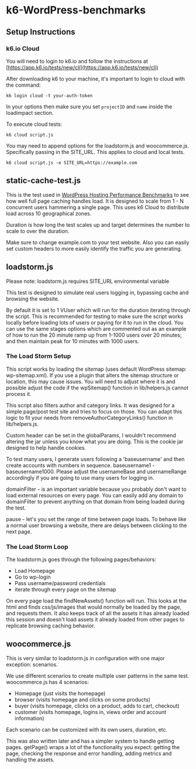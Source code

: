 # k6-WordPress-benchmarks


## Setup Instructions

### k6.io Cloud

You will need to login to k6.io and follow the instructions at [https://app.k6.io/tests/new/cli](https://app.k6.io/tests/new/cli)

After downloading k6 to your machine, it's important to login to cloud with the command:

```
k6 login cloud -t your-auth-token
```

In your options then make sure you set ```projectID``` and ```name``` inside the loadimpact section.

To execute cloud tests:

```k6 cloud script.js```

You may need to append options for the loadstorm.js and woocommerce.js. Specifically passing in the SITE_URL. This applies to cloud and local tests.

```k6 cloud script.js -e SITE_URL=https://example.com```


## static-cache-test.js 

This is the test used in [WordPress Hosting Performance Benchmarks](https://wphostingbenchmarks.com/) to see how well full page caching handles load. It is designed to scale from 1 - N concurrent users hammering a single page. This uses k6 Cloud to distribute load across 10 geographical zones.

Duration is how long the test scales up and target determines the number to scale to over the duration.

Make sure to change example.com to your test website. Also you can easily set custom headers to more easily identify the traffic you are generating.

## loadstorm.js

Please note: loadstorm.js requires SITE_URL environmental variable

This test is designed to simulate real users logging in, bypassing cache and browsing the website.

By default it is set to 1 VUser which will run for the duration iterating through the script. This is recommended for testing to make sure the script works locally before loading lots of users or paying for it to run in the cloud. You can use the same stages options which are commented out as an example of how to run the 20 minute ramp up from 1-1000 users over 20 minutes; and then maintain peak for 10 minutes with 1000 users.

### The Load Storm Setup

This script works by loading the sitemap (uses default WordPress sitemap: wp-sitemap.xml). If you use a plugin that alters the sitemap structure or location, this may cause issues. You will need to adjust where it is and possible adjust the code if the wpSitemap() function in lib/helpers.js cannot process it.

This script also filters author and category links. It was designed for a simple page/post test site and tries to focus on those. You can adapt this logic to fit your needs from removeAuthorCategoryLinks() function in lib/helpers.js.

Custom header can be set in the globalParams, I wouldn't recommend altering the jar unless you know what you are doing. This is the cookie jar designed to help handle cookies.

To test many users, I generate users following a 'baseusername' and then create accounts with numbers in sequence. baseusername1 - baseusername1000. Please adjust the usernameBase and usernameRange accordingly if you are going to use many users for logging in.

domainFilter - is an important variable because you probably don't want to load external resources on every page. You can easily add any domain to domainFilter to prevent anything on that domain from being loaded during the test.

pause - let's you set the range of time between page loads. To behave like a normal user browsing a website, there are delays between clicking to the next page. 

### The Load Storm Loop

The loadstorm.js goes through the following pages/behaviors:

* Load Homepage
* Go to wp-login
* Pass username/password credentials
* iterate through every page on the sitemap

On every page load the findNewAssets() function will run. This looks at the html and finds css/js/images that would normally be loaded by the page, and requests them. It also keeps track of all the assets it has already loaded this session and doesn't load assets it already loaded from other pages to replicate browsing caching behavior.

## woocommerce.js

This is very similar to loadstorm.js in configuration with one major exception: scenarios.

We use different scenarios to create multiple user patterns in the same test. woocommerce.js has 4 scenarios:

* Homepage (just visits the homepage)
* browser (visits homepage and clicks on some products)
* buyer (visits homepage, clicks on a product, adds to cart, checkout)
* customer (visits homepage, logins in, views order and account information)

Each scenario can be customized with its own users, duration, etc.

This was also written later and has a simpler system to handle getting pages. getPage() wraps a lot of the functionality you expect: getting the page, checking the response and error handling, adding metrics and handling the assets.
